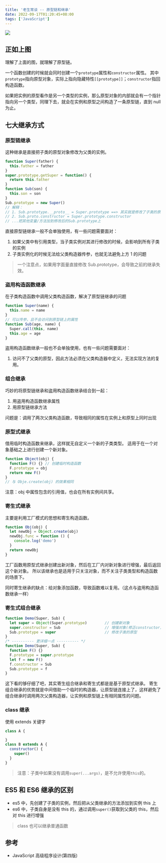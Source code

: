 ```yaml
---
title: '老生常谈 -- 原型链和继承'
date: 2022-09-17T01:20:45+08:00
tags: ['JavaScript']
---
```


![](https://cdn.staticaly.com/gh/yokiizx/picgo@master/img/prototype.png)

## 正如上图

理解了上面的图，就理解了原型链。

一个函数创建的时候就会同时创建一个`prototype`属性和`constructor`属性。
其中`prototype`指向原型对象，实际上指向隐藏特性`[[prototype]]`；`constructor`指回构造函数。

如果把实例的原型看作是另一个类型的实例，那么原型对象的内部就会有一个指针指向另一个类型，同理下去，就会在实例和原型之间构造了一条原型链，直到 null 为止。

## 七大继承方式

### 原型链继承

这种继承是直接把子类的原型对象修改为父类的实例。

```JavaScript
function Super(father) {
  this.father = father
}
super.prototype.getSuper = function() {
  return this.father
}
function Sub(son) {
  this.son = son
}
Sub.prototype = new Super()
// 解释：
// 1. Sub.prototype.__proto__ = Super.prototype ==> 其实就是修改了子类的原型对象指针，让原型链搜索的时候去Super的原型上去搜索.
// 2. Sub.proto.constructor = Super.prototype.constructor
// ...把其他变量/方法加到修改后的Sub.prototype上
```

直接原型链继承一般不会单独使用，有一些问题需要面对：

1. 如果父类中有引用类型，当子类实例对其进行修改的时候，会影响到所有子类的实例
2. 子类实例化的时候无法给父类构造器传参，也就无法避免上方 1 的问题

> 一个注意点，如果用字面量直接修改 Sub.prototype，会导致之前的继承失效。

### 盗用构造函数继承

在子类构造函数中调用父类构造函数，解决了原型链继承的问题

```JavaScript
function Super(name) {
  this.name = name
}
// 可以传参，且不会访问到原型链上的属性
function Sub(age, name) {
  Super.call(this, name)
  this.age = age
}
```

盗用构造函数继承一般也不会单独使用，也有一些问题需要面对：

1. 访问不了父类的原型，因此方法必须在父类构造器中定义，无法实现方法的复用。

### 组合继承

巧妙的将原型链继承和盗用构造函数继承结合到一起：

1. 用盗用构造函数继承属性
2. 用原型链继承方法

问题是：调用了两次父类构造函数，导致相同的属性在实例上和原型上同时出现

### 原型式继承

借用临时构造函数来继承，这样就无自定义一个新的子类类型。
适用于在一个对象基础之上进行创建一个新对象。

```JavaScript
function Object(obj) {
  function F() {} // 创建临时构造函数
  F.prototype = obj
  return new F()
}
// 与 Obje.create(obj) 的效果相同
```

注意：obj 中属性包含的引用值，也会在所有实例间共享。

### 寄生式继承

主要是利用工厂模式的思想和寄生构造函数。

```JavaScript
function Obj(obj) {
  let newObj = Object.create(obj)
  newObj.func = function () {
    console.log('demo')
  }
  return newObj
}
```

工厂函数用原型式继承创建出新对象，然后在工厂内对新对象进行增强，最后返回这个新对象。
所以该继承也是适用于只关注对象，而不关注子类类型和构造函数的场景下。

同时寄生继承的缺点：给对象添加函数，导致函数难以复用。（这点与盗用构造函数继承一样）

### 寄生式组合继承

```JavaScript
function Demo(Super, Sub) {
  let super = Object(Super.prototype)        // 创建新对象
  super.constructor = Sub                    // 增强对象(修正constructor)
  Sub.prototype = super                      // 修改子类的原型
}
/* ---------- 更详细一点 ---------- */
function Demo(Super, Sub) {
  function F() {}
  F.prototype = super.prototype
  let f = new F()
  f.constructor = Sub
  Sub.prototype = f
}
```

这下看的够仔细了吧，其实寄生组合继承和寄生式都是是基于原型式继承。
寄生组合继承的优势就是中间借助一个临时的构造器，让原型链连接上了，这样避免了组合继承时调用两次父类构造器，让实例和原型链上有相同属性的问题。

### class 继承

使用 extends 关键字

```JavaScript
class A {

}
class B extends A {
  constructor() {
    super()
  }
}
```

> 注意：子类中如果没有调用`super(...args)`，是不允许使用`this`的。

## ES5 和 ES6 继承的区别

- es5 中，先创建了子类的实例，然后把从父类继承的方法添加到实例 this 上
- es6 中，子类自身是没有 this 的，通过调用`super()`获取到父类的 this，然后对 this 进行增强

> class 也可以继承普通函数

## 参考

- JavaScript 高级程序设计(第四版)
